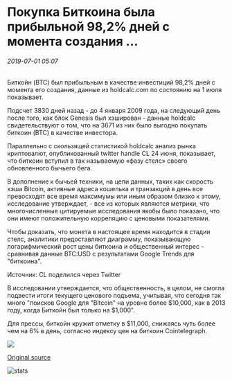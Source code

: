 # Покупка Биткоина была прибыльной 98,2% дней с момента создания ...

###### 2019-07-01 05:07

Биткойн (BTC) был прибыльным в качестве инвестиций 98,2% дней с момента его создания, данные из holdcalc.com по состоянию на 1 июля показывает.

Подсчет 3830 дней назад - до 4 января 2009 года, на следующий день после того, как блок Genesis был хэширован - данные holdcalc свидетельствуют о том, что на 3671 из них было выгодно покупать биткоин (BTC) в качестве инвестора.

Параллельно с скользящей статистикой holdcalc анализ рынка криптовалют, опубликованный twitter handle CL 24 июня, показывает, что биткоин вступил в так называемую «фазу стелс» своего обновленного бычьего бега.

В дополнение к бычьей техники, на цепи данных, таких как скорость хэша Bitcoin, активные адреса кошелька и транзакций в день все превосходят все время максимумы или иным образом близко к этому, исследование утверждает, - все из которых являются метрики, что многочисленные цитируемые исследования якобы было показано, что они имеют положительную корреляцию с ценовыми показателями.

Чтобы доказать, что монета в настоящее время находится в стадии стелс, аналитики предоставляют диаграмму, показывающую логарифмический рост цены биткоина и общественный интерес - сравнивая данные BTC:USD с результатами Google Trends для "биткоина".

Источник: CL поделился через Twitter

В исследовании утверждается, что общественность, в целом, не смогла подвести итоги текущего ценового подъема, учитывая, что сегодня так много "поисков Google для "Bitcoin" на уровне более $10,000, как в 2013 году, когда Биткойн был только на $1,000".

Для прессы, биткойн кружит отметку в $11,000, снижаясь чуть более чем на 6% в день, согласно индексу цен на биткоин Cointelegraph.

![](https://s3.cointelegraph.com/storage/uploads/view/ad31b71d5ec2cd005b3c187b3babd6dc.png)

[Original source](https://cointelegraph.com/news/buying-bitcoin-has-been-profitable-982-of-the-days-since-creation)

![stats](https://c.statcounter.com/11760860/0/a89fa40b/1/ "stats")